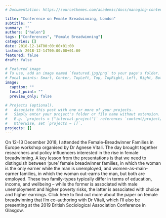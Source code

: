 ```yaml
---
# Documentation: https://sourcethemes.com/academic/docs/managing-content/

title: "Conference on Female Breadwinning, London"
subtitle: ""
summary: ""
authors: ["helen"]
tags: ["Conferences", "Female Breadwinning"]
categories: []
date: 2018-12-14T00:00:00+01:00
lastmod: 2018-12-14T00:00:00+01:00
featured: false
draft: false

# Featured image
# To use, add an image named `featured.jpg/png` to your page's folder.
# Focal points: Smart, Center, TopLeft, Top, TopRight, Left, Right, BottomLeft, Bottom, BottomRight.
image:
  caption: ""
  focal_point: ""
  preview_only: false

# Projects (optional).
#   Associate this post with one or more of your projects.
#   Simply enter your project's folder or file name without extension.
#   E.g. `projects = ["internal-project"]` references `content/project/deep-learning/index.md`.
#   Otherwise, set `projects = []`.
projects: []
---
```


On 12-13 December 2018, I attended the Female-Breadwinner Families in Europe workshop organised by Dr Agnese Vitali. The day brought together researchers and policy influencers interested in the rise in female breadwinning. A key lesson from the presentations is that we need to distinguish between ‘pure’ female breadwinner families, in which the woman is the only earner while the man is unemployed, and women-as-main-earner families, in which the woman out-earns the man, but both are employed. These two family-types typically differ in terms of education, income, and wellbeing – while the former is associated with male unemployment and higher poverty risks, the latter is associated with choice and higher earnings. Click here
to find out more about the paper on female breadwinning that I’m co-authoring with Dr Vitali, which I’ll also be presenting at the 2019 British Sociological Association Conference in Glasgow.
